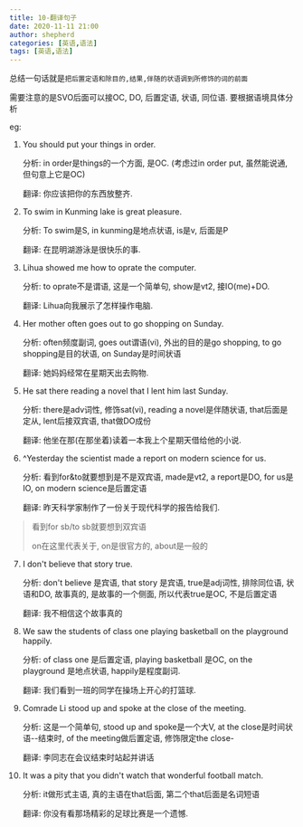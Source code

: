 ```yaml
---
title: 10-翻译句子
date: 2020-11-11 21:00
author: shepherd
categories: [英语,语法]
tags: [英语,语法]
---
```


总结一句话就是`把后置定语和除目的,结果,伴随的状语调到所修饰的词的前面`

需要注意的是SVO后面可以接OC, DO, 后置定语, 状语, 同位语. 要根据语境具体分析

eg:

1. You should put your things in order.

   分析: in order是things的一个方面, 是OC. (考虑过in order put, 虽然能说通, 但句意上它是OC)

   翻译: 你应该把你的东西放整齐.

2. To swim in Kunming lake is great pleasure.

   分析: To swim是S, in kunming是地点状语, is是v, 后面是P

   翻译: 在昆明湖游泳是很快乐的事.

3. Lihua showed me how to oprate the computer.

   分析: to oprate不是谓语, 这是一个简单句, show是vt2, 接IO(me)+DO.

   翻译: Lihua向我展示了怎样操作电脑.

4. Her mother often goes out to go shopping on Sunday.

   分析: often频度副词, goes out谓语(vi), 外出的目的是go shopping, to go shopping是目的状语, on Sunday是时间状语

   翻译: 她妈妈经常在星期天出去购物.

5. He sat there reading a novel that I lent him last Sunday.

   分析: there是adv词性, 修饰sat(vi), reading a novel是伴随状语, that后面是定从, lent后接双宾语, that做DO成份

   翻译: 他坐在那(在那坐着)读着一本我上个星期天借给他的小说.

6. ^Yesterday the scientist made a report on modern science for us.

   分析: 看到for&to就要想到是不是双宾语, made是vt2, a report是DO, for us是IO, on modern science是后置定语

   翻译: 昨天科学家制作了一份关于现代科学的报告给我们.

> 看到for sb/to sb就要想到双宾语
>
> on在这里代表关于, on是很官方的, about是一般的

7. I don't believe that story true.

   分析: don't believe 是宾语, that story 是宾语, true是adj词性, 排除同位语, 状语和DO, 故事真的, 是故事的一个侧面, 所以代表true是OC, 不是后置定语

   翻译: 我不相信这个故事真的

8. We saw the students of class one playing basketball on the playground happily.

   分析: of class one 是后置定语, playing basketball 是OC, on the playground 是地点状语, happily是程度副词.

   翻译: 我们看到一班的同学在操场上开心的打篮球.

9. Comrade Li stood up and spoke at the close of the meeting.

   分析: 这是一个简单句, stood up and spoke是一个大V, at the close是时间状语--结束时, of the meeting做后置定语, 修饰限定the close-

   翻译: 李同志在会议结束时站起并讲话

10. It was a pity that you didn't watch that wonderful football match.

    分析: it做形式主语, 真的主语在that后面, 第二个that后面是名词短语
    
    翻译: 你没有看那场精彩的足球比赛是一个遗憾.

